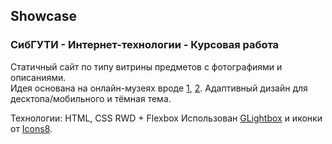 ## Showcase
### СибГУТИ - Интернет-технологии - Курсовая работа
Статичный сайт по типу витрины предметов с фотографиями и описаниями.  
Идея основана на онлайн-музеях вроде [1](https://izi.travel/ru/c3c8-muzey-tehniki-apple/ru), [2](https://theretroweb.com/).
Адаптивный дизайн для десктопа/мобильного и тёмная тема.

Технологии: HTML, CSS RWD + Flexbox
Использован [GLightbox](https://github.com/biati-digital/glightbox) и иконки от [Icons8](https://icons8.com/).
